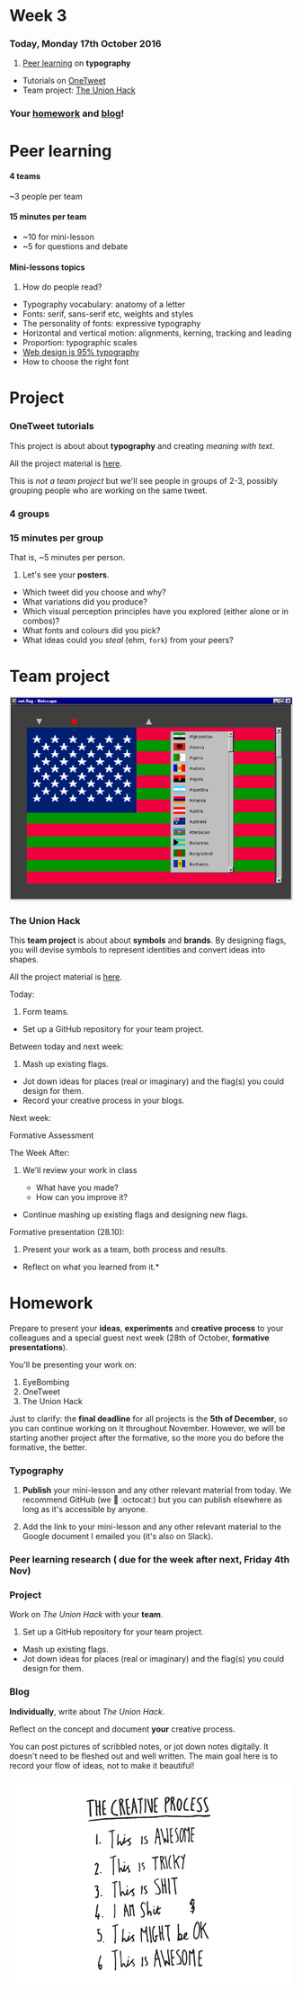 # Week 3

### Today, Monday 17th October 2016

1. [Peer learning](#peer-learning) on **typography** 
* Tutorials on [OneTweet](#project)   
* Team project: [The Union Hack](#team-project)

### Your [homework](#homework) and [blog](#blog)!


# Peer learning

<!-- 

Talk about transferable life skills?

Have a quick convo about feedback from last week (they should have blogged about this)

-->

<!--### Let the peer learning begin-->

#### 4 teams

~3 people per team 

#### 15 minutes per team

* ~10 for mini-lesson 
* ~5 for questions and debate

#### Mini-lessons topics

1. How do people read? 
* Typography vocabulary: anatomy of a letter
* Fonts: serif, sans-serif etc, weights and styles 
* The personality of fonts: expressive typography
* Horizontal and vertical motion: alignments, kerning, tracking and leading 
* Proportion: typographic scales
* [Web design is 95% typography](https://ia.net/know-how/the-web-is-all-about-typography-period) 
* How to choose the right font


# Project

### OneTweet tutorials

This project is about about **typography** and creating *meaning with text*.

All the project material is [here](../../projects/one-tweet).

This is *not a team project* but we'll see people in groups of 2-3, possibly grouping people who are working on the same tweet.

### 4 groups

### 15 minutes per group 

That is, ~5 minutes per person.

1. Let's see your **posters**.
* Which tweet did you choose and why?
* What variations did you produce? 
* Which visual perception principles have you explored (either alone or in combos)?
* What fonts and colours did you pick?
* What ideas could you *steal* (ehm, `fork`) from your peers?


# Team project

![](../../projects/union-hack/assets/net-flag.gif)

### The Union Hack 

This **team project** is about about **symbols** and **brands**. By designing flags, you will devise symbols to represent identities and convert ideas into shapes. 

All the project material is [here](../../projects/union-hack).

Today:

1. Form teams.
* Set up a GitHub repository for your team project.

Between today and next week:

1. Mash up existing flags.
* Jot down ideas for places (real or imaginary) and the flag(s) you could design for them. 
* Record your creative process in your blogs.

Next week:

Formative Assessment

The Week After:

1. We'll review your work in class
	
	* What have you made?
	* How can you improve it?
* Continue mashing up existing flags and designing new flags.	

Formative presentation (28.10):

1. Present your work as a team, both process and results.
* Reflect on what you learned from it.* 
 

# Homework

Prepare to present your **ideas**, **experiments** and **creative process** to your colleagues and a special guest next week (28th of October, **formative presentations**).

You'll be presenting your work on:

1. EyeBombing
2. OneTweet
3. The Union Hack

Just to clarify: the **final deadline** for all projects is the **5th of December**, so you can continue working on it throughout November. However, we will be starting another project after the formative, so the more you do before the formative, the better.

### Typography

1. **Publish** your mini-lesson and any other relevant material from today. We recommend GitHub (we :green_heart: :octocat:) but you can publish elsewhere as long as it's accessible by anyone.

2. Add the link to your mini-lesson and any other relevant material to the Google document I emailed you (it's also on Slack).

### Peer learning research ( due for the week after next, Friday 4th Nov)

### Project 

Work on *The Union Hack* with your **team**.

1. Set up a GitHub repository for your team project.
* Mash up existing flags.
* Jot down ideas for places (real or imaginary) and the flag(s) you could design for them.


### Blog 

**Individually**, write about *The Union Hack*. 

Reflect on the concept and document **your** creative process. 

You can post pictures of scribbled notes, or jot down notes digitally. It doesn't need to be fleshed out and well written. The main goal here is to record your flow of ideas, not to make it beautiful!

[![](assets/the-creative-process.jpg)](https://dribbble.com/shots/1826840--lunchtimedrawings-The-Creative-Process)